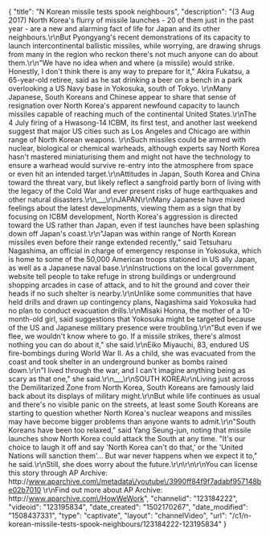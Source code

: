 {
    "title": "N Korean missile tests spook neighbours",
    "description": "(3 Aug 2017) North Korea's flurry of missile launches - 20 of them just in the past year - are a new and alarming fact of life for Japan and its other neighbours.\r\nBut Pyongyang's recent demonstrations of its capacity to launch intercontinental ballistic missiles, while worrying, are drawing shrugs from many in the region who reckon there's not much anyone can do about them.\r\n\"We have no idea when and where (a missile) would strike. Honestly, I don't think there is any way to prepare for it,\" Akira Fukatsu, a 65-year-old retiree, said as he sat drinking a beer on a bench in a park overlooking a US Navy base in Yokosuka, south of Tokyo. \r\nMany Japanese, South Koreans and Chinese appear to share that sense of resignation over North Korea's apparent newfound capacity to launch missiles capable of reaching much of the continental United States.\r\nThe 4 July firing of a Hwasong-14 ICBM, its first test, and another last weekend suggest that major US cities such as Los Angeles and Chicago are within range of North Korean weapons. \r\nSuch missiles could be armed with nuclear, biological or chemical warheads, although experts say North Korea hasn't mastered miniaturising them and might not have the technology to ensure a warhead would survive re-entry into the atmosphere from space or even hit an intended target.\r\nAttitudes in Japan, South Korea and China toward the threat vary, but likely reflect a sangfroid partly born of living with the legacy of the Cold War and ever present risks of huge earthquakes and other natural disasters.\r\n___\r\nJAPAN\r\nMany Japanese have mixed feelings about the latest developments, viewing them as a sign that by focusing on ICBM development, North Korea's aggression is directed toward the US rather than Japan, even if test launches have been splashing down off Japan's coast.\r\n\"Japan was within range of North Korean missiles even before their range extended recently,\" said Tetsuharu Nagashima, an official in charge of emergency response in Yokosuka, which is home to some of the 50,000 American troops stationed in US ally Japan, as well as a Japanese naval base.\r\nInstructions on the local government website tell people to take refuge in strong buildings or underground shopping arcades in case of attack, and to hit the ground and cover their heads if no such shelter is nearby.\r\nUnlike some communities that have held drills and drawn up contingency plans, Nagashima said Yokosuka had no plan to conduct evacuation drills.\r\nMisaki Honna, the mother of a 10-month-old girl, said suggestions that Yokosuka might be targeted because of the US and Japanese military presence were troubling.\r\n\"But even if we flee, we wouldn't know where to go. If a missile strikes, there's almost nothing you can do about it,\" she said.\r\nEiko Miyauchi, 83, endured US fire-bombings during World War II. As a child, she was evacuated from the coast and took shelter in an underground bunker as bombs rained down.\r\n\"I lived through the war, and I can't imagine anything being as scary as that one,\" she said.\r\n___\r\nSOUTH KOREA\r\nLiving just across the Demilitarized Zone from North Korea, South Koreans are famously laid back about its displays of military might.\r\nBut while life continues as usual and there's no visible panic on the streets, at least some South Koreans are starting to question whether North Korea's nuclear weapons and missiles may have become bigger problems than anyone wants to admit.\r\n\"South Koreans have been too relaxed,\" said Yang Seung-jun, noting that missile launches show North Korea could attack the South at any time. \"It's our choice to laugh it off and say 'North Korea can't do that,' or the 'United Nations will sanction them'... But war never happens when we expect it to,\" he said.\r\nStill, she does worry about the future.\r\n\r\n\r\nYou can license this story through AP Archive: http:\/\/www.aparchive.com\/metadata\/youtube\/3990ff84f9f7adabf957148be02b7010 \r\nFind out more about AP Archive: http:\/\/www.aparchive.com\/HowWeWork",
    "channelid": "123184222",
    "videoid": "123195834",
    "date_created": "1502170267",
    "date_modified": "1508437331",
    "type": "captivate",
    "layout": "channelVideo",
    "url": "\/c1\/n-korean-missile-tests-spook-neighbours\/123184222-123195834"
}